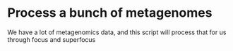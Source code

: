 # Process a bunch of metagenomes

We have a lot of metagenomics data, and this script will process that for us through focus and superfocus


